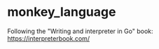 # monkey_language

Following the "Writing and interpreter in Go" book: https://interpreterbook.com/
